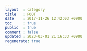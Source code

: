 ```yaml
---
layout  : category
title   : ROOT
date    : 2017-11-26 12:42:03 +0900
toc     : true
public  : true
comment : false
updated : 2023-03-01 21:16:33 +0900
regenerate: true
---
```

